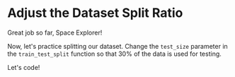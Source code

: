 # Adjust the Dataset Split Ratio

Great job so far, Space Explorer!

Now, let's practice splitting our dataset. Change the `test_size` parameter in the `train_test_split` function so that 30% of the data is used for testing.

Let's code!